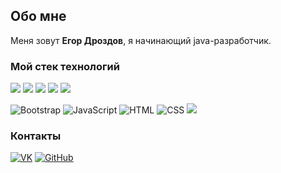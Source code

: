 ## Обо мне
Меня зовут **Егор Дроздов**, я начинающий java-разработчик.

### Мой стек технологий
<img src="https://shields.io/badge/Spring Boot-32CD32?style=for-the-badge&logo=Spring Boot&logoColor=black"/> <img src="https://shields.io/badge/Hibernate-BDB76B?style=for-the-badge&logo=Hibernate&logoColor=808080"/> <img src="https://shields.io/badge/Git-black?style=for-the-badge&logo=Git&logoColor=red"/> <img src="https://shields.io/badge/MySQL-4682B4?style=for-the-badge&logo=mysql&logoColor=white"/> <img src="https://shields.io/badge/Apache Tomcat-696969?style=for-the-badge&logo=apachetomcat&logoColor=DAA520"/>

![Bootstrap](https://img.shields.io/badge/-Bootstrap-333?style=for-the-badge&logo=Bootstrap)
![JavaScript](https://img.shields.io/badge/-JavaScript-333?style=for-the-badge&logo=javascript)
![HTML](https://img.shields.io/badge/-HTML-333?style=for-the-badge&logo=html5)
![CSS](https://img.shields.io/badge/-CSS-333?style=for-the-badge&logo=css3&logoColor=blue)
<img src="https://shields.io/badge/vue.js-696969?style=for-the-badge&logo=vuedotjs&logoColor=2E8B57"/>




### Контакты

[![VK](https://img.shields.io/badge/-VK-333?style=for-the-badge&logo=Vk&logoColor=27A0D9)](https://vk.com/egordroz)
[![GitHub](https://img.shields.io/badge/-GitHub-333?style=for-the-badge&logo=GitHub&logoColor=fff)](https://github.com/Egor199800000)
